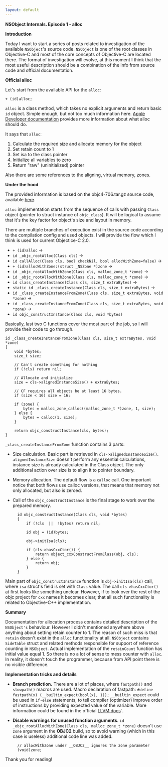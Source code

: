 ```yaml
---
layout: default
---
```


**NSObject Internals. Episode 1 - alloc**

**Introduction**

Today I want to start a series of posts related to investigation of the available `NSObject`'s source code. `NSObject` is one of the root classes in Objective-C and most of the core concepts of Objective-C are located there. The format of investigation will evolve, at this moment I think that the most useful description should be a combination of the info from source code and official documentation.

**Official alloc**

Let's start from the available API for the `alloc`:

`+ (id)alloc;`

`alloc` is a class method, which takes no explicit arguments and return basic `id` object. Simple enough, but not too much information here. [Apple Developer documentation](https://developer.apple.com/library/content/documentation/General/Conceptual/CocoaEncyclopedia/ObjectAllocation/ObjectAllocation.html#//apple_ref/doc/uid/TP40010810-CH7-SW1) provides more information about what alloc should do.

It says that `alloc`:

1. Calculate the required size and allocate memory for the object
2. Set retain count to 1
3. Set isa to the class pointer
4. Initialize all variables to zero
5. Return "raw" (uninitialized) pointer

Also there are some references to the aligning, virtual memory, zones.

**Under the hood**

The provided information is based on the objc4-706.tar.gz source code, available [here](https://opensource.apple.com/tarballs/objc4).

`alloc` implementation starts from the sequence of calls with passing `Class` object (pointer to struct instance of `objc_class`). It will be logical to assume that it's the key factor for object's size and layout in memory.

There are multiple branches of execution exist in the source code according to the compilation config and used objects. I will provide the flow which I think is used for current Objectice-C 2.0.

- `+ (id)alloc` -> 
- `id _objc_rootAlloc(Class cls)` -> 
- `id callAlloc(Class cls, bool checkNil, bool allocWithZone=false)` ->
- `+ (id)allocWithZone:(struct _NSZone *)zone` -> 
- `id _objc_rootAllocWithZone(Class cls, malloc_zone_t *zone)` ->
- `id _objc_rootAllocWithZone(Class cls, malloc_zone_t *zone)` ->
- `id class_createInstance(Class cls, size_t extraBytes)` ->
- `static id _class_createInstance(Class cls, size_t extraBytes)` ->
- `id _class_createInstanceFromZone(Class cls, size_t extraBytes, void *zone)` ->
- `id _class_createInstanceFromZone(Class cls, size_t extraBytes, void *zone)` ->
- `id objc_constructInstance(Class cls, void *bytes)`

Basically, last two C functions cover the most part of the job, so I will provide their code to go through.

    id _class_createInstanceFromZone(Class cls, size_t extraBytes, void *zone)
	{
	    void *bytes;
	    size_t size;

	    // Can't create something for nothing
	    if (!cls) return nil;

	    // Allocate and initialize
	    size = cls->alignedInstanceSize() + extraBytes;

	    // CF requires all objects be at least 16 bytes.
	    if (size < 16) size = 16;

	    if (zone) {
	        bytes = malloc_zone_calloc((malloc_zone_t *)zone, 1, size);
	    } else {
	        bytes = calloc(1, size);
	    }

	    return objc_constructInstance(cls, bytes);
    }

`_class_createInstanceFromZone` function contains 3 parts: 
- Size calculation. Basic part is retrieved in `cls->alignedInstanceSize()`. `alignedInstanceSize` doesn't perform any essential calculations, instance size is already calculated in the Class object. The only additional action over size is to align it to pointer boundary.
- Memory allocation. The default flow is a `calloc` call. One important notice that both flows use calloc versions, that means that memory not only allocated, but also is zeroed.
- Call of the `objc_constructInstance` is the final stage to work over the prepared memory.

	    id objc_constructInstance(Class cls, void *bytes)
	    {
	        if (!cls  ||  !bytes) return nil;
	        
	        id obj = (id)bytes;
	        
	        obj->initIsa(cls);

	        if (cls->hasCxxCtor()) {
	            return object_cxxConstructFromClass(obj, cls);
	        } else {
	            return obj;
	        }
	    }

Main part of `objc_constructInstance` function is `obj->initIsa(cls)` call, where `isa` struct's field is set with `Class` value. The call `cls->hasCxxCtor()` at first looks like something unclear. However, if to look over the rest of the objc project for `cxx` names it becomes clear, that all such functionality is related to Objective-C++ implementation.

**Summary**

Documentation for allocation process contains detailed description of the `NSObject's` behaviour.
However I didn't mentioned anywhere above anything about setting retain counter to 1. The reason of such miss is that `retain` doesn't exist in the `alloc` functionality at all. `NSObject` contains `SideTable` struct and related methods responsible for support of reference counting in `NSObject`. Actual implementation of the `retainCount` function has initial value equal 1. So there is no a lot of sense to mess counter with `alloc`. In reality, it doesn't touch the programmer, because from API point there is no visible difference.

**Implementation tricks and details**

- **Branch prediction.** There are a lot of places, where `fastpath()` and `slowpath()` macros are used. Macro declaration of fastpath: `#define fastpath(x) (__builtin_expect(bool(x), 1));` `__builtin_expect` could be used in `if-else` statements, to tell compiler (optimizer) improve order of instructions by providing expected value of the variable. More information could be found in the official [LLVM docs](http://llvm.org/docs/BranchWeightMetadata.html)`.

- **Disable warnings for unused function arguments**. `id _objc_rootAllocWithZone(Class cls, malloc_zone_t *zone)` doesn't use `zone` argument in the __OBJC2__ build, so to avoid warning (which in this case is useless) additional code line was added.
	
	    // allocWithZone under __OBJC2__ ignores the zone parameter
        (void)zone;

Thank you for reading!